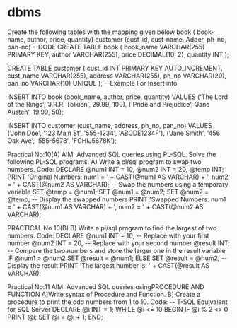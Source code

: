# dbms
Create the following tables with the mapping given below  book ( book-name, author, price, quantity) customer (cust_id, cust-name, Adder, ph-no,  pan-no)
--CODE
CREATE TABLE book (
    book_name VARCHAR(255) PRIMARY KEY,
    author VARCHAR(255),
    price DECIMAL(10, 2),
    quantity INT
);

CREATE TABLE customer (
    cust_id INT PRIMARY KEY AUTO_INCREMENT,
    cust_name VARCHAR(255),
    address VARCHAR(255),
    ph_no VARCHAR(20),
    pan_no VARCHAR(10) UNIQUE
);
--Example For Insert into

INSERT INTO book (book_name, author, price, quantity) VALUES
('The Lord of the Rings', 'J.R.R. Tolkien', 29.99, 100),
('Pride and Prejudice', 'Jane Austen', 19.99, 50);

INSERT INTO customer (cust_name, address, ph_no, pan_no) VALUES
('John Doe', '123 Main St', '555-1234', 'ABCDE1234F'),
('Jane Smith', '456 Oak Ave', '555-5678', 'FGHIJ5678K');


Practical No:10(A)
AIM: Advanced SQL queries using PL-SQL.
Solve the following PL-SQL programs.
A) Write a pl/sql program to swap two numbers.
Code:
DECLARE
@num1 INT = 10,
@num2 INT = 20,
@temp INT;
PRINT 'Original Numbers: num1 = ' + CAST(@num1 AS VARCHAR) + ', num2 = ' +
CAST(@num2 AS VARCHAR);
-- Swap the numbers using a temporary variable
SET @temp = @num1;
SET @num1 = @num2;
SET @num2 = @temp;
-- Display the swapped numbers
PRINT 'Swapped Numbers: num1 = ' + CAST(@num1 AS VARCHAR) + ', num2 = ' +
CAST(@num2 AS VARCHAR);


PRACTICAL No 10(B)
B) Write a pl/sql program to find the largest of two numbers.
Code:
DECLARE
@num1 INT = 10, -- Replace with your first number
@num2 INT = 20, -- Replace with your second number
@result INT;
-- Compare the two numbers and store the larger one in the result variable
IF @num1 > @num2
SET @result = @num1;
ELSE
SET @result = @num2;
-- Display the result
PRINT 'The largest number is: ' + CAST(@result AS VARCHAR);

Practical No:11
AIM: Advanced SQL queries usingPROCEDURE AND FUNCTION
A]Write syntax of Procedure and Function.
B] Create a procedure to print the odd numbers from 1 to 10.
Code:
-- T-SQL Equivalent for SQL Server
DECLARE @i INT = 1;
WHILE @i <= 10
BEGIN
IF @i % 2 <> 0
PRINT @i;
SET @i = @i + 1;
END;
